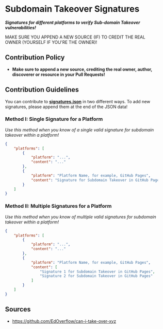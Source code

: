 # Subdomain Takeover Signatures

_**Signatures for different platforms to verify Sub-domain Takeover vulnerabilities!**_
 
MAKE SURE YOU APPEND A NEW SOURCE (IF) TO CREDIT THE REAL OWNER (YOURSELF IF YOU'RE THE OWNER)!

## Contribution Policy
* **Make sure to append a new source, crediting the real owner, author, discoverer or resource in your Pull Requests!**

## Contribution Guidelines
You can contribute to [**signatures.json**](signatures.json) in two different ways. To add new signatures, please append them at the end of the JSON data!

### Method I: Single Signature for a Platform
*Use this method when you know of a single valid signature for subdomain takeover within a platform!*

```json
{
	"platforms": [
		{
			"platform": "...",
			"content": "..."
		},
		{
			"platform": "Platform Name, for example, GitHub Pages",
			"content": "Signature for Subdomain Takeover in GitHub Pages"
		}
	]
}
```

### Method II: Multiple Signatures for a Platform
*Use this method when you know of multiple valid signatures for subdomain takeover within a platform!*

```json
{
	"platforms": [
		{
			"platform": "...",
			"content": "..."
		},
		{
			"platform": "Platform Name, for example, GitHub Pages",
			"content": [
                "Signature 1 for Subdomain Takeover in GitHub Pages",
                "Signature 2 for Subdomain Takeover in GitHub Pages"
            ]
		}
	]
}
```

## Sources
- https://github.com/EdOverflow/can-i-take-over-xyz
